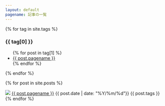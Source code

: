 ```yaml
---
layout: default
pagename: 記事の一覧
---
```


{% for tag in site.tags %}

  <h3>{{ tag[0] }}</h3>
  <ul>
    {% for post in tag[1] %}
      <li><a href="{{ post.url }}">{{ post.pagename }}</a></li>
    {% endfor %}
  </ul>
{% endfor %}

{% for post in site.posts %}

<div class="post_link">
    <div class="post_title">
    <a href="{{site.url}}{{ post.url }}"><img src="{{site.url}}/assets/images/{{ post.image }}"></a>
    <a href="{{site.url}}{{ post.url }}">{{ post.pagename }}</a>
    {{ post.date | date: "%Y/%m/%d"}} {{ post.tags }}
    </div>

</div>
{% endfor %}
